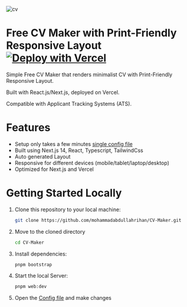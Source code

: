 ![cv](https://i.ibb.co.com/kstscBSt/Full-stack-web-developer.jpg)

# Free CV Maker with Print-Friendly Responsive Layout [![Deploy with Vercel](https://vercel.com/button)](https://vercel.com/new/clone?repository-url=https://github.com/idimetrix/cv)

Simple Free CV Maker that renders minimalist CV with Print-Friendly Responsive Layout.

Built with React.js/Next.js, deployed on Vercel.

Compatible with Applicant Tracking Systems (ATS).

# Features

- Setup only takes a few minutes [single config file](./apps/web/constants/index.tsx)
- Built using Next.js 14, React, Typescript, TailwindCss
- Auto generated Layout
- Responsive for different devices (mobile/tablet/laptop/desktop)
- Optimized for Next.js and Vercel

# Getting Started Locally

1. Clone this repository to your local machine:

   ```bash
   git clone https://github.com/mohammadabdullahrihan/CV-Maker.git
   ```

2. Move to the cloned directory

   ```bash
   cd CV-Maker
   ```

3. Install dependencies:

   ```bash
   pnpm bootstrap
   ```

4. Start the local Server:

   ```bash
   pnpm web:dev
   ```

5. Open the [Config file](./apps/web/constants/index.tsx) and make changes

